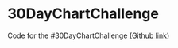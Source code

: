 # 30DayChartChallenge
Code for the #30DayChartChallenge <a href="https://github.com/30DayChartChallenge/Edition2025">(Github link)</a>
